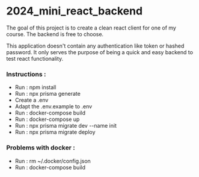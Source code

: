 # 2024_mini_react_backend
The goal of this project is to create a clean react client for one of my course. 
The backend is free to choose.

This application doesn't contain any authentication like token or hashed password.
It only serves the purpose of being a quick and easy backend to test react functionality.

### Instructions :
- Run : npm install
- Run : npx prisma generate
- Create a .env
- Adapt the .env.example to .env
- Run : docker-compose build
- Run : docker-compose up
- Run : npx prisma migrate dev --name init
- Run : npx prisma migrate deploy

### Problems with docker :
- Run : rm  ~/.docker/config.json 
- Run : docker-compose build
